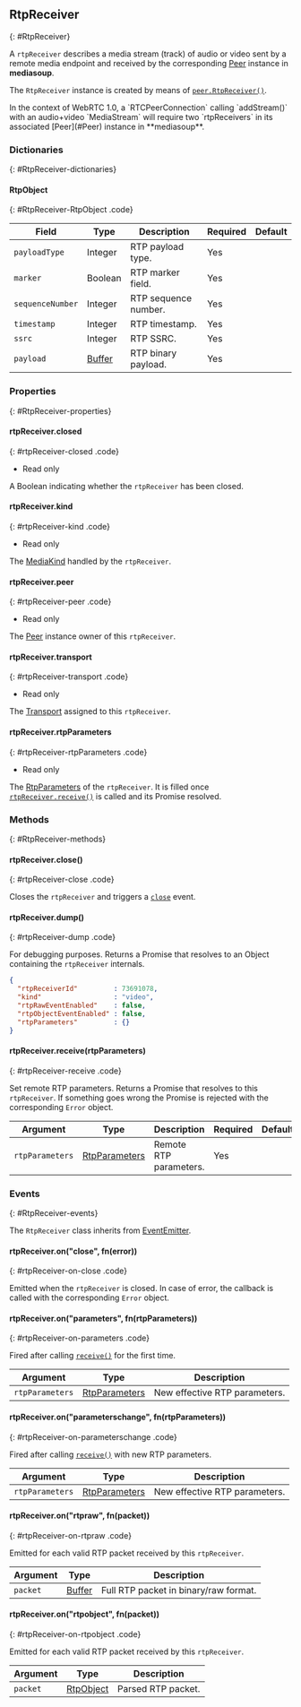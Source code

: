 ## RtpReceiver
{: #RtpReceiver}

A `rtpReceiver` describes a media stream (track) of audio or video sent by a remote media endpoint and received by the corresponding [Peer](#Peer) instance in **mediasoup**.

The `RtpReceiver` instance is created by means of [`peer.RtpReceiver()`](#peer-RtpReceiver).

<div markdown="1" class="note">
In the context of WebRTC 1.0, a `RTCPeerConnection` calling `addStream()` with an audio+video `MediaStream` will require two `rtpReceivers` in its associated [Peer](#Peer) instance in **mediasoup**.
</div>


### Dictionaries
{: #RtpReceiver-dictionaries}

<section markdown="1">

#### RtpObject
{: #RtpReceiver-RtpObject .code}

<div markdown="1" class="table-wrapper L3">

Field                    | Type    | Description   | Required | Default
------------------------ | ------- | ------------- | -------- | ---------
`payloadType`            | Integer | RTP payload type. | Yes  |
`marker`                 | Boolean | RTP marker field. | Yes  |
`sequenceNumber`         | Integer | RTP sequence number. | Yes  |
`timestamp`              | Integer | RTP timestamp. | Yes  |
`ssrc`                   | Integer | RTP SSRC. | Yes  |
`payload`                | [Buffer](https://nodejs.org/api/buffer.html) | RTP binary payload. | Yes  |

</div>

</section>


### Properties
{: #RtpReceiver-properties}

<section markdown="1">

#### rtpReceiver.closed
{: #rtpReceiver-closed .code}

* Read only

A Boolean indicating whether the `rtpReceiver` has been closed.

#### rtpReceiver.kind
{: #rtpReceiver-kind .code}

* Read only

The [MediaKind](#RtpDictionaries-MediaKind) handled by the `rtpReceiver`.

#### rtpReceiver.peer
{: #rtpReceiver-peer .code}

* Read only

The [Peer](#Peer) instance owner of this `rtpReceiver`.

#### rtpReceiver.transport
{: #rtpReceiver-transport .code}

* Read only

The [Transport](#Transport) assigned to this `rtpReceiver`.

#### rtpReceiver.rtpParameters
{: #rtpReceiver-rtpParameters .code}

* Read only

The [RtpParameters](#RtpDictionaries-RtpParameters) of the `rtpReceiver`. It is filled once [`rtpReceiver.receive()`](#rtpReceiver-receive) is called and its Promise resolved.

</section>


### Methods
{: #RtpReceiver-methods}

<section markdown="1">

#### rtpReceiver.close()
{: #rtpReceiver-close .code}

Closes the `rtpReceiver` and triggers a [`close`](#rtpReceiver-on-close) event.

#### rtpReceiver.dump()
{: #rtpReceiver-dump .code}

For debugging purposes. Returns a Promise that resolves to an Object containing the `rtpReceiver` internals.

```json
{
  "rtpReceiverId"         : 73691078,
  "kind"                  : "video",
  "rtpRawEventEnabled"    : false,
  "rtpObjectEventEnabled" : false,
  "rtpParameters"         : {}
}
```

#### rtpReceiver.receive(rtpParameters)
{: #rtpReceiver-receive .code}

Set remote RTP parameters. Returns a Promise that resolves to this `rtpReceiver`. If something goes wrong the Promise is rejected with the corresponding `Error` object.

<div markdown="1" class="table-wrapper L3">

Argument   | Type    | Description | Required | Default 
---------- | ------- | ----------- | -------- | ----------
`rtpParameters` | [RtpParameters](#RtpDictionaries-RtpParameters) | Remote RTP parameters. | Yes |

</div>

</section>


### Events
{: #RtpReceiver-events}

The `RtpReceiver` class inherits from [EventEmitter](https://nodejs.org/api/events.html#events_class_eventemitter).

<section markdown="1">

#### rtpReceiver.on("close", fn(error))
{: #rtpReceiver-on-close .code}

Emitted when the `rtpReceiver` is closed. In case of error, the callback is called with the corresponding `Error` object.

#### rtpReceiver.on("parameters", fn(rtpParameters))
{: #rtpReceiver-on-parameters .code}

Fired after calling [`receive()`](#rtpReceiver-receive) for the first time.

<div markdown="1" class="table-wrapper L3">

Argument | Type    | Description   
-------- | ------- | ----------------
`rtpParameters` | [RtpParameters](#RtpDictionaries-RtpParameters) | New effective RTP parameters.

</div>

#### rtpReceiver.on("parameterschange", fn(rtpParameters))
{: #rtpReceiver-on-parameterschange .code}

Fired after calling [`receive()`](#rtpReceiver-receive) with new RTP parameters.

<div markdown="1" class="table-wrapper L3">

Argument | Type    | Description   
-------- | ------- | ----------------
`rtpParameters` | [RtpParameters](#RtpDictionaries-RtpParameters) | New effective RTP parameters.

</div>

#### rtpReceiver.on("rtpraw", fn(packet))
{: #rtpReceiver-on-rtpraw .code}

Emitted for each valid RTP packet received by this `rtpReceiver`.

<div markdown="1" class="table-wrapper L3">

Argument | Type    | Description   
-------- | ------- | ----------------
`packet` | [Buffer](https://nodejs.org/api/buffer.html) | Full RTP packet in binary/raw format.

</div>

#### rtpReceiver.on("rtpobject", fn(packet))
{: #rtpReceiver-on-rtpobject .code}

Emitted for each valid RTP packet received by this `rtpReceiver`.

<div markdown="1" class="table-wrapper L3">

Argument | Type    | Description   
-------- | ------- | ----------------
`packet` | [RtpObject](#RtpReceiver-RtpObject) | Parsed RTP packet.

</div>

</section>
